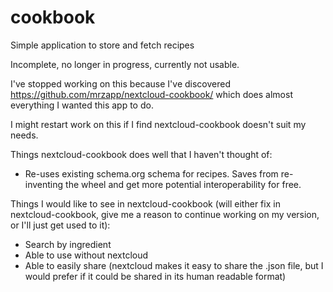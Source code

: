 # cookbook
Simple application to store and fetch recipes

Incomplete, no longer in progress, currently not usable.

I've stopped working on this because I've discovered https://github.com/mrzapp/nextcloud-cookbook/ which does almost everything I wanted this app to do.

I might restart work on this if I find nextcloud-cookbook doesn't suit my needs.

Things nextcloud-cookbook does well that I haven't thought of:

* Re-uses existing schema.org schema for recipes. Saves from re-inventing the wheel and get more potential interoperability for free.

Things I would like to see in nextcloud-cookbook (will either fix in nextcloud-cookbook, give me a reason to continue working on my version, or I'll just get used to it):

* Search by ingredient
* Able to use without nextcloud
* Able to easily share (nextcloud makes it easy to share the .json file, but I would prefer if it could be shared in its human readable format)
